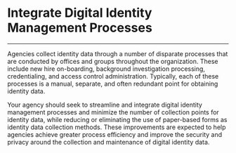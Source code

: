 # Integrate Digital Identity Management Processes
---------------------

Agencies collect identity data through a number of disparate processes that are conducted by offices and groups throughout the organization. These include new hire on-boarding, background investigation processing, credentialing, and access control administration. Typically, each of these processes is a manual, separate, and often redundant point for obtaining identity data.

Your agency should seek to streamline and integrate digital identity management processes and minimize the number of collection points for identity data, while reducing or eliminating the use of paper-based forms as identity data collection methods. These improvements are expected to help agencies achieve greater process efficiency and improve the security and privacy around the collection and maintenance of digital identity data.

